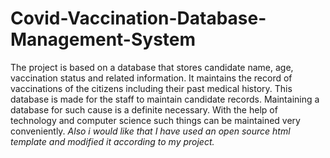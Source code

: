 # Covid-Vaccination-Database-Management-System
The project is based on a database that stores candidate name, age, vaccination status and related information. It maintains the record of vaccinations of the citizens including their past medical history. This database is made for the staff to maintain candidate records. Maintaining a database for such cause is a definite necessary. With the help of technology and computer science such things can be maintained very conveniently.
*Also i would like that I have used an open source html template and modified it according to my project.*
